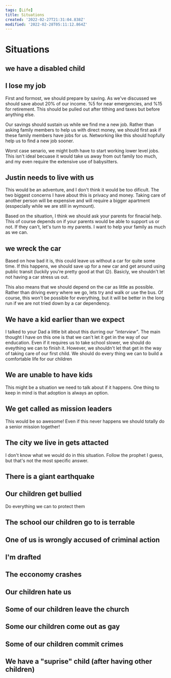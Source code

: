 ```yaml
---
tags: [Life]
title: Situations
created: '2022-02-27T21:31:04.838Z'
modified: '2022-02-28T05:11:12.864Z'
---
```


# Situations

## we have a disabled child

## I lose my job

First and formost, we should prepare by saving.  As we've discussed we should save about 20% of our income. %5 for near emergencies, and %15 for retirement.  This should be pulled out after tithing and taxes but before anything else.

Our savings should sustain us while we find me a new job.  Rather than asking family members to help us with direct money, we should first ask if these family members have jobs for us.  Networking like this should hopfully help us to find a new job sooner.  

Worst case senario, we might both have to start working lower level jobs.  This isn't ideal becuase it would take us away from out family too much, and my even require the extensive use of babysitters.

## Justin needs to live with us

This would be an adventure, and I don't think it would be too dificult.  The two biggest concerns I have about this is privacy and money.  Taking care of another person will be expensive and will require a bigger apartment (esspecially while we are still in wymount).

Based on the situation, I think we should ask your parents for finacial help.  This of course depends on if your parents would be able to support us or not.  If they can't, let's turn to my parents.  I want to help your family as much as we can.

## we wreck the car

Based on how bad it is, this could leave us without a car for quite some time.  If this happens, we should save up for a new car and get around using public transit (luckily you're pretty good at that 😉).  Basicly, we shouldn't let not having a car stress us out.

This also means that we should depend on the car as little as possible.  Rather than driving every where we go, lets try and walk or use the bus.  Of course, this won't be possible for everything, but it will be better in the long run if we are not tried down by a car dependency.

## We have a kid earlier than we expect

I talked to your Dad a little bit about this durring our *"interview"*.  The main thought I have on this one is that we can't let it get in the way of our enducation.  Even if it requires us to take school slower, we should do eveything we can to finish it.  However, we shouldn't let that get in the way of taking care of our first child.  We should do every thing we can to build a comfortable life for our children

## We are unable to have kids

This might be a situation we need to talk about if it happens.  One thing to keep in mind is that adoption is always an option.

## We get called as mission leaders

This would be so awesome! Even if this never happens we should totally do a senior mission together!

## The city we live in gets attacted

I don't know what we would do in this situation.  Follow the prophet I guess, but that's not the most specific answer.

## There is a giant earthquake

## Our children get bullied

Do everything we can to protect them

## The school our children go to is terrable

## One of us is wrongly accused of criminal action

## I'm drafted

## The ecconomy crashes

## Our children hate us

## Some of our children leave the church

## Some our children come out as gay

## Some of our children commit crimes

## We have a "suprise" child (after having other children)

